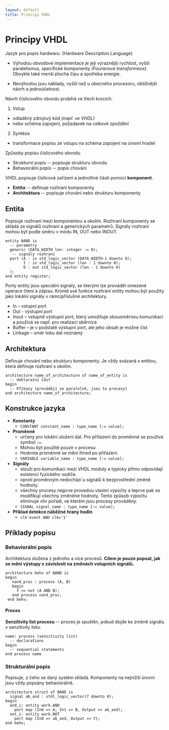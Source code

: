 ```yaml
---
layout: default
title: Principy VHDL
---
```


# Principy VHDL

Jazyk pro popis hardwaru. (Hardware Description Language)

  - Výhodou obvodové implementace je její výraznější rychlost, vyšší paralelismus, specifické komponenty *(Fourierova transformace)*. Obvykle také menší plocha čipu a spotřeba energie.

  - Nevýhodou jsou náklady, vyšší než u obecného procesoru, obtížnější návrh a jednoúčelnost.

Návrh číslicového obvodu probíhá ve třech krocích:

1) Vstup

  - odladěný zdrojový kód *(např. ve VHDL)*
  - nebo schéma zapojení, požadavek na celkové zpoždění

2) Syntéza

  - transformace popisu ze vstupu na schéma zapojení na úrovni hradel


Způsoby popisu číslicového obvodu

  - Strukturní popis -- popisuje strukturu obvodu
  - Behaviorální popis -- popis chování

VHDL popisuje číslicová zařízení a jednotlivé části pomocí **komponent**.

- **Entita** -- definuje rozhraní komponenty
- **Architektura** -- popisuje chování nebo strukturu komponenty

## Entita

Popisuje rozhraní mezi komponentou a okolím. Rozhraní komponenty se skládá ze  signálů rozhraní a generických parametrů. Signály rozhraní mohou být podle směru v módu IN, OUT nebo INOUT.

    entity NAND is
      -- parametry
      generic (DATA_WIDTH len: integer := 0);
       -- signály rozhraní
      port (A : in std_logic_vector (DATA_WIDTH-1 downto 0);
            I : in std_logic_vector (len - 1 downto 0);
            O : out std_logic_vector (len - 1 downto 0)
      );
    end entity register;

Porty entity jsou speciální signály, se kterými lze provádět omezené operace čtení a zápisu. Kromě své funkce rozhraní entity mohou být použity jako lokální signály v rámcipříslušné architektury.

  - In – vstupní port
  - Out - výstupní port
  - Inout – vstupně výstupní port, který umožňuje obousměrnou komunikaci a používá se  např. pro realizaci sběrnice
  - Buffer – je v podstatě výstupní port, ale jeho obsah je možné číst
  - Linkage – směr toku dat neznámý

## Architektura

Definuje chování nebo strukturu komponenty. Je vždy svázaná s entitou, která definuje rozhraní s okolím.

    architecture name_of_architecture of name_of_entity is
      -- deklarační část
    begin
      -- Příkazy (provádějí se paralelně, jsou to procesy)
    end architecture name_of_architecture;

## Konstrukce jazyka

- **Konstanty**
  - `CONSTANT constant_name : type_name [:= value];`
- **Proměnné**
  - určeny pro lokální uložení dat. Pro přiřazení do proměnné se používá symbol `:=`.
  - Mohou být použité pouze v procesu
  - Hodnota proměnné se mění ihned po přiřazení.
  - `VARIABLE variable_name : type_name [:= value];`
- **Signály**
  -  slouží pro komunikaci mezi VHDL moduly a typicky přímo odpovídají existenci fyzického vodiče.
  - oproti proměnným nedochází u signálů k bezprostřední změně hodnoty.
  - všechny procesy nejprve provedou vlastní výpočty a teprve pak se modifikují všechny změněné hodnoty. Tento způsob výpočtu eliminuje vliv
pořadí, ve kterém jsou procesy prováděny.
  - `SIGNAL signal_name : type_name [:= value];`
- **Příklad detekce náběžné hrany hodin**
  - `clk'event AND clk='1'`

## Příklady popisu

### Behaviorální popis

Architektura složena z jednoho a více procesů. **Cílem je pouze popsat, jak se mění výstupy v závislosti na změnách vstupních signálů.**

    architecture behv of NAND is
    begin
       nand_proc : process (A, B)
       begin
         Y <= not (A AND B);
       end process nand_proc;
     end behv;

#### Proces

**Senzitivity list procesu** -- proces je spuštěn, pokud dojde ke změně signálu v senzitivity listu.

    name: process (sensitivity list)
      -- declarations
    begin
      -- sequential statements
    end process name

### Strukturální popis

Popisuje, z čeho se daný systém skládá. Komponenty na nejnižší úrovni jsou vždy popsány behaviorálně.

    architecture struct of NAND is
      signal ab_and : stdl_logic_vector(7 downto 0);
    begin
      and_i: entity work.AND
        port map (In0 => A, In1 => B, Output => ab_and);
      not_i: entity work.NOT
        port map (In0 => ab_and, Output => Y);
    end behv;


